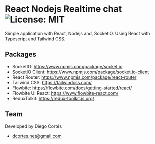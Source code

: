 # React Nodejs Realtime chat ![License: MIT](https://img.shields.io/badge/License-MIT-yellow.svg)

Simple application with React, Nodejs and, SocketIO. Using React with Typescript and Tailwind CSS.

## Packages

- SocketIO: https://www.npmjs.com/package/socket.io
- SocketIO Client: https://www.npmjs.com/package/socket.io-client
- React Router: https://www.npmjs.com/package/react-router
- Tailwind CSS: https://tailwindcss.com/
- Flowbite: https://flowbite.com/docs/getting-started/react/
- Flowbite UI React: https://www.flowbite-react.com/
- ReduxTolkit: https://redux-toolkit.js.org/

## Team

Developed by Diego Cortés

- dcortes.net@gmail.com
